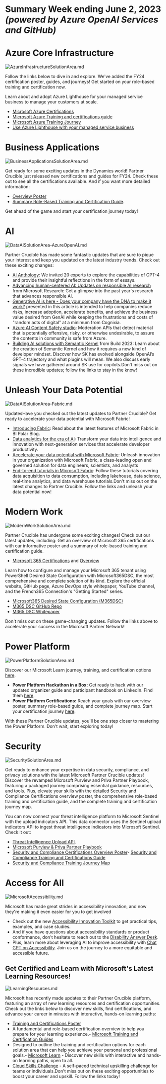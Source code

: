 
# Summary Week ending June 2, 2023 *(powered by Azure OpenAI Services and GitHub)*

# Azure Core Infrastructure 

![ AzureInfrastructureSolutionArea.md ]( AzureInfrastructureSolutionArea.md-image.png )

Follow the links below to dive in and explore. We've added the FY24 certification poster, guides, and journeys! Get started on your role-based training and certification now.

Learn about and adopt Azure Lighthouse for your managed service business to manage your customers at scale.

- [Microsoft Azure Certifications](https://aka.ms/AzureCerts_Poster) 
- [Microsoft Azure Training and certifications guide](http://aka.ms/AzureTrainCertDeck)
- [Microsoft Azure Training Journey](https://aka.ms/AzureTrainingJourney)
- [Use Azure Lighthouse with your managed service business](https://learn.microsoft.com/en-us/training/modules/intro-to-azure-lighthouse/)

#  Business Applications
![ BusinessApplicationsSolutionArea.md ]( BusinessApplicationsSolutionArea.md-image.png )

Get ready for some exciting updates in the Dynamics world! Partner Crucible just released new certifications and guides for FY24. Check these out to see all the certifications available. And if you want more detailed information: 
- [Overview Poster](https://aka.ms/BusAppsTrainCertPoster) 
- [Summary Role-Based Training and Certification Guide](https://aka.ms/D365TrainCertDeck). 

Get ahead of the game and start your certification journey today!


# AI

![ DataAISolutionArea-AzureOpenAI.md ]( DataAISolutionArea-AzureOpenAI.md-image.png )

Partner Crucible has made some fantastic updates that are sure to pique your interest and keep you updated on the latest industry trends. Check out these exciting changes:
- [AI Anthology](https://unlocked.microsoft.com/ai-anthology/a): We invited 20 experts to explore the capabilities of GPT-4 and provide their insightful reflections in the form of essays. 
-  [Advancing human-centered AI: Updates on responsible AI research](https://www.microsoft.com/en-us/research/blog/advancing-human-centered-ai-updates-on-responsible-ai-research/) from Microsoft Research: Get a glimpse into the past year's research that advances responsible AI.
-  [Generative AI is here - Does your company have the DNA to make it work?](https://online.flippingbook.com/view/524344474/) presented in this article is intended to help companies reduce risks, increase adoption, accelerate benefits, and achieve the business value desired from GenAI while keeping the frustrations and costs of "random acts of digital" at a minimum from Cognixia.
-  [Azure AI Content Safety studio](https://aka.ms/contentsafetystudio): Moderation APIs that detect material that is potentially offensive, risky, or otherwise undesirable, to assure the contents in community is safe from Azure.
-  [Building AI solutions with Semantic Kernel](https://build.microsoft.com/en-US/sessions/31e11443-70d3-4020-8c8c-0a654bccd233?source=sessions) from Build 2023: Learn about the creation of Semantic Kernel and how it requires a new kind of developer mindset. Discover how SK has evolved alongside OpenAI’s GPT-4 trajectory and what plugins will mean. We also discuss early signals we have gathered around SK use for copilots.Don't miss out on these incredible updates; follow the links to stay in the know!


# Unleash Your Data Potential 

![ DataAISolutionArea-Fabric.md ]( DataAISolutionArea-Fabric.md-image.png )

UpdatesHave you checked out the latest updates to Partner Crucible? Get ready to accelerate your data potential with Microsoft Fabric! 

- [Introducing Fabric](https://lnkd.in/duxVTQtq): Read about the latest features of Microsoft Fabric in BI Polar Blog.
- [Data analytics for the era of AI](https://build.microsoft.com/en-US/sessions/852ccf38-b07d-4ddc-a9fe-2e57bdaeb613?source=sessions): Transform your data into intelligence and innovation with next-generation services that accelerate developer productivity.
-  [Accelerate your data potential with Microsoft Fabric](https://build.microsoft.com/en-US/sessions/423f41d4-815f-4744-bac0-53d121321cfb?source=sessions): Unleash innovation in your organization with Microsoft Fabric, a class-leading open and governed solution for data engineers, scientists, and analysts
-   [End-to-end tutorials in Microsoft Fabric](https://learn.microsoft.com/en-us/fabric/get-started/end-to-end-tutorials): Follow these tutorials covering data acquisition to data consumption, including lakehouse, data science, real-time analytics, and data warehouse tutorials.Don't miss out on the latest changes to Partner Crucible. Follow the links and unleash your data potential now!
 
# Modern Work

![ ModernWorkSolutionArea.md ]( ModernWorkSolutionArea.md-image.png )

Partner Crucible has undergone some exciting changes! Check out our latest updates, including:
Get an overview of Microsoft 365 certifications with our informative poster and a summary of role-based training and certification guide. 

- [Microsoft 365 Certifications](https://aka.ms/M365Certs_Poster) and [Overview](https://aka.ms/M365TrainCertDeck)

Learn how to configure and manage your Microsoft 365 tenant using PowerShell Desired State Configuration with Microsoft365DSC, the most comprehensive and complete solution of its kind. Explore the official website, GitHub page, Azure DevOps style whitepaper, YouTube channel, and the French365 Connection's "Getting Started" series. 


- [Microsoft365 Desired State Configuration (M365DSC)](https://microsoft365dsc.com/)
- [M365 DSC GitHub Repo](https://github.com/Microsoft/Microsoft365DSC)
- [M365 DSC Whitepaper](https://office365dsc.azurewebsites.net/Pages/Resources/Whitepapers/Managing%2520Microsoft%2520365%2520with%2520Microsoft365Dsc%2520and%2520Azure%2520DevOps.pdf)

Don't miss out on these game-changing updates. Follow the links above to accelerate your success in the Microsoft Partner Network!

# Power Platform

![ PowerPlatformSolutionArea.md ]( PowerPlatformSolutionArea.md-image.png )

 Discover our Microsoft Learn journey, training, and certification options [here](https://github.com/lagimik/PartnerCrucible/blob/main/PowerPlatformSolutionArea.md#power-platform-skilling).
 - **Power Platform Hackathon in a Box:** Get ready to hack with our updated organizer guide and participant handbook on LinkedIn. Find them [here](https://www.linkedin.com/smart-links/AQFtpgiucM3hQA/59e480f0-7625-4e8b-bf1e-73d003a4b5b0).
 - **Power Platform Certifications:** Reach your goals with our overview poster, summary role-based guide, and complete journey map. Start your certification journey [here](https://github.com/lagimik/PartnerCrucible/blob/main/PowerPlatformSolutionArea.md#power-platform-certifications).
 
With these Partner Crucible updates, you'll be one step closer to mastering the Power Platform. Don't wait, start exploring today!

# Security

![ SecuritySolutionArea.md ]( SecuritySolutionArea.md-image.png )

Get ready to enhance your expertise in data security, compliance, and privacy solutions with the latest Microsoft Partner Crucible updates! Discover the revamped Microsoft Purview and Priva Partner Playbook, featuring a packaged journey comprising essential guidance, resources, and tools. Plus, elevate your skills with the detailed Security and Compliance Certifications overview poster, the comprehensive role-based training and certification guide, and the complete training and certification journey map.

You can now connect your threat intelligence platform to Microsoft Sentinel with the upload indicators API. This data connector uses the Sentinel upload indicators API to ingest threat intelligence indicators into Microsoft Sentinel. Check it out:

- [Threat Intelligence Upload API](https://learn.microsoft.com/en-us/azure/sentinel/connect-threat-intelligence-upload-api).
- [Microsoft Purview & Priva Partner Playbook](https://cloudpartners.transform.microsoft.com/download?assetname=assets%252FMicrosoft-Purview-and-Priva-Partner-Playbook.pdf&download=1)
- [Security and Compliance Certifications Overview Poster](https://aka.ms/SCICerts_Poster)- [Security and Compliance Training and Certifications Guide](https://aka.ms/SecurityTrainCertDeck)
- [Security and Compliance Training Journey Map](https://aka.ms/SecurityTrainingJourney)

# Access for All
![ MicrosoftAccessibility.md ]( MicrosoftAccessibility.md-image.png )

Microsoft has made great strides in accessibility innovation, and now they're making it even easier for you to get involved
- Check out the new [Accessibility Innovation Toolkit](https://query.prod.cms.rt.microsoft.com/cms/api/am/binary/RWYD6w) to get practical tips, examples, and case studies. 
- And if you have questions about accessibility standards or product conformance, don't hesitate to reach out to the [Disability Answer Desk](https://support.microsoft.com/en-us/accessibility/enterprise-answer-desk). 
- Plus, learn more about leveraging AI to improve accessibility with [Chat GPT on Accessibility](https://dev.to/devsatasurion/how-chatgpt-can-help-your-code-be-accessible-2kfk). Join us on the journey to a more equitable and accessible future.

## Get Certified and Learn with Microsoft's Latest Learning Resources!

![ LearningResources.md ]( LearningResources.md-image.png )

Microsoft has recently made updates to their Partner Crucible platform, featuring an array of new learning resources and certification opportunities. Check out the links below to discover new skills, find certifications, and advance your career in minutes with interactive, hands-on learning paths:
- [Training and Certifications Poster](https://aka.ms/TrainCertPoster) 
- A fundamental and role-based certification overview to help you prepare for your learning experience.- [Microsoft Training and Certification Guides](https://aka.ms/traincertdeck) 
- Designed to outline the training and certification options for each solution area that can help you achieve your personal and professional goals.- [Microsoft Learn](https://learn.microsoft.com) - Discover new skills with interactive and hands-on learning paths, open to all. 
- [Cloud Skills Challenge](https://www.microsoft.com/en-ca/sites/cloud-skills-challenge/) - A self-paced technical upskilling challenge for teams or individuals.Don't miss out on these exciting opportunities to boost your career and upskill. Follow the links today!
